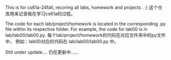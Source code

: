 This is for cs61a-24fall, recoring all labs, homework and projects . :)
这个仓库用来记录我在学习cs61a的过程。

The code for each lab/project/homework is located in the corresponding .py file within its respective folder.
For example, the code for lab00 is in lab/lab00/lab00.py.
每个lab/project/homework的代码在对应文件夹中的py文件中，
例如：lab00对应的代码在 lab/lab00/lab00.py 中。


Still under update....
仍在更新中......
